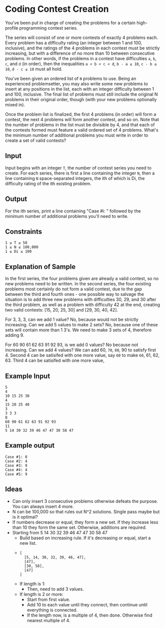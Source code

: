 Coding Contest Creation
===

You've been put in charge of creating the problems for a certain high-profile programming contest series.

The series will consist of one or more contests of exactly 4 problems each. Every problem has a difficulty rating (an integer between 1 and 100, inclusive), and the ratings of the 4 problems in each contest must be strictly increasing, but with a difference of no more than 10 between consecutive problems. In other words, if the problems in a contest have difficulties `a`, `b`, `c`, and `d` (in order), then the inequalities `a < b < c < d`, `b - a ≤ 10`, `c - b ≤ 10`, `d - c ≤ 10` must all hold.

You've been given an ordered list of `N` problems to use. Being an experienced problemsetter, you may also write some new problems to insert at any positions in the list, each with an integer difficulty between 1 and 100, inclusive. The final list of problems must still include the original N problems in their original order, though (with your new problems optionally mixed in).

Once the problem list is finalized, the first 4 problems (in order) will form a contest, the next 4 problems will form another contest, and so on. Note that the number of problems in the list must be divisible by 4, and that each of the contests formed must feature a valid ordered set of 4 problems. What's the minimum number of additional problems you must write in order to create a set of valid contests?



Input
---
Input begins with an integer `T`, the number of contest series you need to create. For each series, there is first a line containing the integer `N`, then a line containing `N` space-separated integers, the ith of which is Di, the difficulty rating of the ith existing problem.

Output
---
For the ith series, print a line containing "Case #i: " followed by the minimum number of additional problems you'll need to write.

Constraints
---
```
1 ≤ T ≤ 50 
1 ≤ N ≤ 100,000 
1 ≤ Di ≤ 100 
```

Explanation of Sample
---
In the first series, the four problems given are already a valid contest, so no new problems need to be written. In the second series, the four existing problems most certainly do not form a valid contest, due to the gap between the third and fourth ones - one possible way to salvage the situation is to add three new problems with difficulties 30, 29, and 30 after the third problem, as well as a problem with difficulty 42 at the end, creating two valid contests: [15, 20, 25, 30] and [29, 30, 40, 42].

For 3, 3, 3, can we add 1 value? No, because would not be strictly increasing. Can we add 5 values to make 2 sets? No, because one of these sets will contain more than 1 3's. We need to make 3 sets of 4, therefore adding 9.

For 60 90 61 62 63 91 92 93, is we add 0 values? No because not increasing. Can we add 4 values? We can add 60, `70`, `80`, 90 to satisfy first 4. Second 4 can be satisifed with one more value, say `60` to make `60`, 61, 62, 63. Third 4 can be satisifed with one more value, 

Example Input
---
```
5
4
10 15 25 30
4
15 20 25 40
3
3 3 3
8
60 90 61 62 63 91 92 93
11
5 14 30 32 39 46 47 47 30 58 47
```

Example output
---
```
Case #1: 0
Case #2: 4
Case #3: 9
Case #4: 4
Case #5: 9
```

Ideas
---

- Can only insert 3 consecutive problems otherwise defeats the purpose. You can always insert 4 more.
- N can be 100,000 so that rules out N^2 solutions. Single pass maybe but is it optimal?
- If numbers decrease or equal, they form a new set. If they increase less than 10 they form the same set. Otherwise, additions are required.
- Starting from 5 14 30 32 39 46 47 47 30 58 47
    - Build based on increasing rule. If it's decreasing or equal, start a new list.
    - ```
      [
        [5, 14, 30, 32, 39, 46, 47],
        [47],
        [30, 58],
        [47]
      ]
    - If length is 1:
        + Then, need to add 3 values.
    - If length is 2 or more:
        + Start from first value.
        + Add 10 to each value until they connect, then continue until everything is connected.
        + If the length now, is a multiple of 4, then done. Otherwise find nearest multiple of 4.

